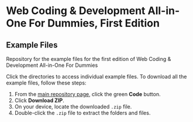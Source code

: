 # Web Coding & Development All-in-One For Dummies, First Edition
## Example Files
Repository for the example files for the first edition of Web Coding &amp; Development All-in-One For Dummies

Click the directories to access individual example files. To download all the example files, follow these steps:

1. From the [main repository page](https://github.com/paulmcfe/web-coding-and-dev-fd), click the green **Code** button.
1. Click **Download ZIP**.
1. On your device, locate the downloaded `.zip` file.
1. Double-click the `.zip` file to extract the folders and files.
